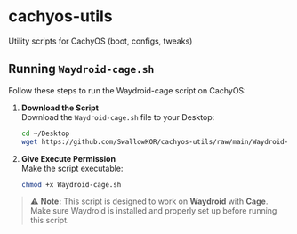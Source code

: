 # cachyos-utils
Utility scripts for CachyOS (boot, configs, tweaks)

## Running `Waydroid-cage.sh` 

Follow these steps to run the Waydroid-cage script on CachyOS:

1. **Download the Script**  
    Download the `Waydroid-cage.sh` file to your Desktop:

    ```bash
    cd ~/Desktop
    wget https://github.com/SwallowKOR/cachyos-utils/raw/main/Waydroid-cage.sh
    ```

2. **Give Execute Permission**  
    Make the script executable:

    ```bash
    chmod +x Waydroid-cage.sh
    ```

> ⚠️ **Note:** This script is designed to work on **Waydroid** with **Cage**.  
> Make sure Waydroid is installed and properly set up before running this script.

